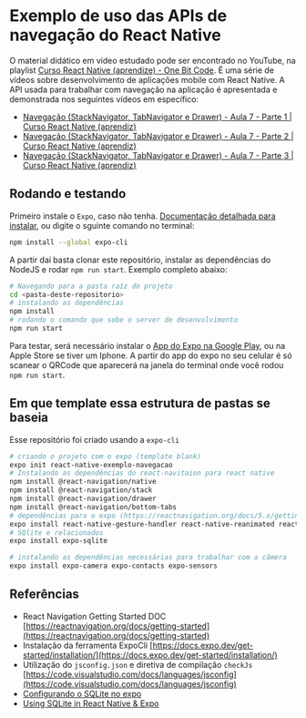 # Exemplo de uso das APIs de navegação do React Native

O material didático em vídeo estudado pode ser encontrado no YouTube, na playlist [Curso React Native (aprendize) - One Bit Code](https://www.youtube.com/playlist?list=PLdDT8if5attEd4sRnZBIkNihR-_tE612_). É uma série de vídeos sobre desenvolvimento de aplicações mobile com React Native.
A API usada para trabalhar com navegação na aplicação é apresentada e demonstrada nos seguintes vídeos em específico:

- [Navegação (StackNavigator, TabNavigator e Drawer) - Aula 7 - Parte 1 | Curso React Native (aprendiz)](https://www.youtube.com/watch?v=O49tGxZBvNw&list=PLdDT8if5attEd4sRnZBIkNihR-_tE612_&index=17)
- [Navegação (StackNavigator, TabNavigator e Drawer) - Aula 7 - Parte 2 | Curso React Native (aprendiz)](https://www.youtube.com/watch?v=RGp5xdidde8&list=PLdDT8if5attEd4sRnZBIkNihR-_tE612_&index=18)
- [Navegação (StackNavigator, TabNavigator e Drawer) - Aula 7 - Parte 3 | Curso React Native (aprendiz)](https://www.youtube.com/watch?v=ah25k0Ib7vw&list=PLdDT8if5attEd4sRnZBIkNihR-_tE612_&index=19)

## Rodando e testando

Primeiro instale o `Expo`, caso não tenha.
[Documentação detalhada para instalar](https://docs.expo.dev/get-started/installation/), ou digite o sguinte comando no terminal:

```bash
npm install --global expo-cli
```

A partir daí basta clonar este repositório, instalar as dependências do NodeJS e rodar `npm run start`.
Exemplo completo abaixo:

```bash
# Navegando para a pasta raíz do projeto
cd <pasta-deste-repositorio>
# instalando as dependências
npm install
# rodando o comando que sobe o server de desenvolvimento
npm run start
```

Para testar, será necessário instalar o [App do Expo na Google Play](https://play.google.com/store/apps/details?id=host.exp.exponent&hl=pt_BR&gl=US), ou na Apple Store se tiver um Iphone.
A partir do app do expo no seu celular é só scanear o QRCode que aparecerá na janela do terminal onde você rodou `npm run start`.

## Em que template essa estrutura de pastas se baseia

Esse repositório foi criado usando a `expo-cli`

```bash
# criando o projeto com o expo (template blank)
expo init react-native-exemplo-navegacao
# Instalando as dependências do react-navitaion para react native
npm install @react-navigation/native
npm install @react-navigation/stack
npm install @react-navigation/drawer
npm install @react-navigation/bottom-tabs
# dependências para o expo (https://reactnavigation.org/docs/5.x/getting-started)
expo install react-native-gesture-handler react-native-reanimated react-native-screens react-native-safe-area-context @react-native-community/masked-view
# SQlite e relacionados
expo install expo-sqlite

# instalando as dependências necessárias para trabalhar com a câmera
expo install expo-camera expo-contacts expo-sensors
```

## Referências

- React Navigation Getting Started DOC [https://reactnavigation.org/docs/getting-started](https://reactnavigation.org/docs/getting-started)
- Instalação da ferramenta ExpoCli [https://docs.expo.dev/get-started/installation/](https://docs.expo.dev/get-started/installation/)
- Utilização do `jsconfig.json` e diretiva de compilação `checkJs` [https://code.visualstudio.com/docs/languages/jsconfig](https://code.visualstudio.com/docs/languages/jsconfig)
- [Configurando o SQLite no expo](https://docs.expo.dev/versions/v44.0.0/sdk/sqlite/)
- [Using SQLite in React Native & Expo](https://reactdevstation.github.io/2020/04/04/sqllite.html)
